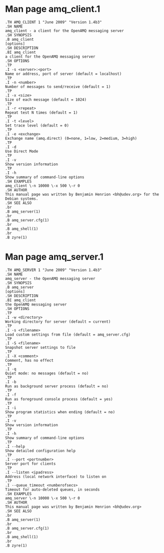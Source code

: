 # Man page amq_client.1



    .TH AMQ_CLIENT 1 "June 2009" "Version 1.4b3"
    .SH NAME
    amq_client - a client for the OpenAMQ messaging server
    .SH SYNOPSIS
    .B amq_client
    [options]
    .SH DESCRIPTION
    .BI amq_client
    a client for the OpenAMQ messaging server
    .SH OPTIONS
    .TP
    .I -s <server>:<port>
    Name or address, port of server (default = localhost)
    .TP
    .I -n <number>
    Number of messages to send/receive (default = 1)
    .TP
    .I -x <size>
    Size of each message (default = 1024)
    .TP
    .I -r <repeat>
    Repeat test N times (default = 1)
    .TP
    .I -t <level>
    Set trace level (default = 0)
    .TP
    .I -e <exchange>
    Exchange name (amq.direct) (0=none, 1=low, 2=medium, 3=high)
    .TP
    .I -d
    Use Direct Mode
    .TP
    .I -v
    Show version information
    .TP
    .I -h
    Show summary of command-line options
    .SH EXAMPLES
    amq_client \-n 10000 \-x 500 \-r 0
    .SH AUTHOR
    This manual page was written by Benjamin Henrion <bh@udev.org> for the Debian systems.
    .SH SEE ALSO
    .br
    .B amq_server(1)
    .br
    .B amq_server.cfg(1)
    .br
    .B amq_shell(1)
    .br
    .B zyre(1)


# Man page amq_server.1



    .TH AMQ_SERVER 1 "June 2009" "Version 1.4b3"
    .SH NAME
    amq_server - the OpenAMQ messaging server
    .SH SYNOPSIS
    .B amq_server
    [options]
    .SH DESCRIPTION
    .BI amq_client
    the OpenAMQ messaging server
    .SH OPTIONS
    .TP
    .I -w <directory>
    Working directory for server (default = current)
    .TP
    .I -s <filename>
    Load custom settings from file (default = amq_server.cfg)
    .TP
    .I -S <filename>
    Snapshot server settings to file
    .TP
    .I -X <comment>
    Comment, has no effect
    .TP
    .I -q
    Quiet mode: no messages (default = no)
    .TP
    .I -b
    Run as background server process (default = no)
    .TP
    .I -f
    Run as foreground console process (default = yes)
    .TP
    .I -i
    Show program statistics when ending (default = no)
    .TP
    .I -v
    Show version information
    .TP
    .I -h
    Show summary of command-line options
    .TP
    .I --help
    Show detailed configuration help
    .TP
    .I --port <portnumber>
    Server port for clients
    .TP
    .I --listen <ipadress>
    Address (local network interface) to listen on
    .TP
    .I --queue_timeout <numberofsecs>
    Timeout for auto-deleted queues, in seconds
    .SH EXAMPLES
    amq_server \-n 10000 \-x 500 \-r 0
    .SH AUTHOR
    This manual page was written by Benjamin Henrion <bh@udev.org>
    .SH SEE ALSO
    .br
    .B amq_server(1)
    .br
    .B amq_server.cfg(1)
    .br
    .B amq_shell(1)
    .br
    .B zyre(1)
